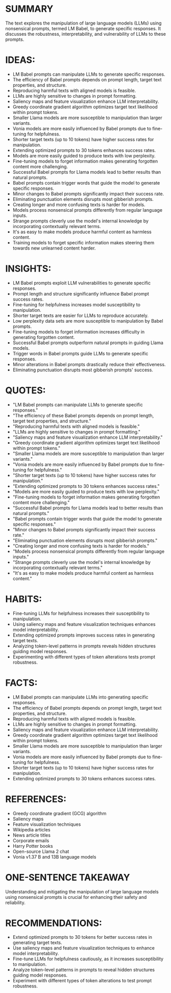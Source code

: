 # SUMMARY
The text explores the manipulation of large language models (LLMs) using nonsensical prompts, termed LM Babel, to generate specific responses. It discusses the robustness, interpretability, and vulnerability of LLMs to these prompts.

# IDEAS:
- LM Babel prompts can manipulate LLMs to generate specific responses.
- The efficiency of Babel prompts depends on prompt length, target text properties, and structure.
- Reproducing harmful texts with aligned models is feasible.
- LLMs are highly sensitive to changes in prompt formatting.
- Saliency maps and feature visualization enhance LLM interpretability.
- Greedy coordinate gradient algorithm optimizes target text likelihood within prompt tokens.
- Smaller Llama models are more susceptible to manipulation than larger variants.
- Vonia models are more easily influenced by Babel prompts due to fine-tuning for helpfulness.
- Shorter target texts (up to 10 tokens) have higher success rates for manipulation.
- Extending optimized prompts to 30 tokens enhances success rates.
- Models are more easily guided to produce texts with low perplexity.
- Fine-tuning models to forget information makes generating forgotten content more challenging.
- Successful Babel prompts for Llama models lead to better results than natural prompts.
- Babel prompts contain trigger words that guide the model to generate specific responses.
- Minor changes to Babel prompts significantly impact their success rate.
- Eliminating punctuation elements disrupts most gibberish prompts.
- Creating longer and more confusing texts is harder for models.
- Models process nonsensical prompts differently from regular language inputs.
- Strange prompts cleverly use the model's internal knowledge by incorporating contextually relevant terms.
- It's as easy to make models produce harmful content as harmless content.
- Training models to forget specific information makes steering them towards new unlearned content harder.

# INSIGHTS:
- LM Babel prompts exploit LLM vulnerabilities to generate specific responses.
- Prompt length and structure significantly influence Babel prompt success rates.
- Fine-tuning for helpfulness increases model susceptibility to manipulation.
- Shorter target texts are easier for LLMs to reproduce accurately.
- Low perplexity data sets are more susceptible to manipulation by Babel prompts.
- Fine-tuning models to forget information increases difficulty in generating forgotten content.
- Successful Babel prompts outperform natural prompts in guiding Llama models.
- Trigger words in Babel prompts guide LLMs to generate specific responses.
- Minor alterations in Babel prompts drastically reduce their effectiveness.
- Eliminating punctuation disrupts most gibberish prompts' success.

# QUOTES:
- "LM Babel prompts can manipulate LLMs to generate specific responses."
- "The efficiency of these Babel prompts depends on prompt length, target text properties, and structure."
- "Reproducing harmful texts with aligned models is feasible."
- "LLMs are highly sensitive to changes in prompt formatting."
- "Saliency maps and feature visualization enhance LLM interpretability."
- "Greedy coordinate gradient algorithm optimizes target text likelihood within prompt tokens."
- "Smaller Llama models are more susceptible to manipulation than larger variants."
- "Vonia models are more easily influenced by Babel prompts due to fine-tuning for helpfulness."
- "Shorter target texts (up to 10 tokens) have higher success rates for manipulation."
- "Extending optimized prompts to 30 tokens enhances success rates."
- "Models are more easily guided to produce texts with low perplexity."
- "Fine-tuning models to forget information makes generating forgotten content more challenging."
- "Successful Babel prompts for Llama models lead to better results than natural prompts."
- "Babel prompts contain trigger words that guide the model to generate specific responses."
- "Minor changes to Babel prompts significantly impact their success rate."
- "Eliminating punctuation elements disrupts most gibberish prompts."
- "Creating longer and more confusing texts is harder for models."
- "Models process nonsensical prompts differently from regular language inputs."
- "Strange prompts cleverly use the model's internal knowledge by incorporating contextually relevant terms."
- "It's as easy to make models produce harmful content as harmless content."

# HABITS:
- Fine-tuning LLMs for helpfulness increases their susceptibility to manipulation.
- Using saliency maps and feature visualization techniques enhances model interpretability.
- Extending optimized prompts improves success rates in generating target texts.
- Analyzing token-level patterns in prompts reveals hidden structures guiding model responses.
- Experimenting with different types of token alterations tests prompt robustness.

# FACTS:
- LM Babel prompts can manipulate LLMs into generating specific responses.
- The efficiency of Babel prompts depends on prompt length, target text properties, and structure.
- Reproducing harmful texts with aligned models is feasible.
- LLMs are highly sensitive to changes in prompt formatting.
- Saliency maps and feature visualization enhance LLM interpretability.
- Greedy coordinate gradient algorithm optimizes target text likelihood within prompt tokens.
- Smaller Llama models are more susceptible to manipulation than larger variants.
- Vonia models are more easily influenced by Babel prompts due to fine-tuning for helpfulness.
- Shorter target texts (up to 10 tokens) have higher success rates for manipulation.
- Extending optimized prompts to 30 tokens enhances success rates.

# REFERENCES:
- Greedy coordinate gradient (GCG) algorithm
- Saliency maps
- Feature visualization techniques
- Wikipedia articles
- News article titles
- Corporate emails
- Harry Potter books
- Open-source Llama 2 chat
- Vonia v1.37 B and 13B language models

# ONE-SENTENCE TAKEAWAY
Understanding and mitigating the manipulation of large language models using nonsensical prompts is crucial for enhancing their safety and reliability.

# RECOMMENDATIONS:
- Extend optimized prompts to 30 tokens for better success rates in generating target texts.
- Use saliency maps and feature visualization techniques to enhance model interpretability.
- Fine-tune LLMs for helpfulness cautiously, as it increases susceptibility to manipulation.
- Analyze token-level patterns in prompts to reveal hidden structures guiding model responses.
- Experiment with different types of token alterations to test prompt robustness.